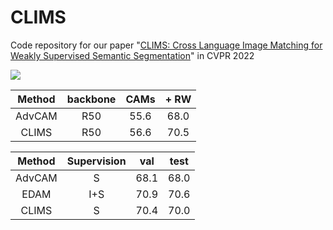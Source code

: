 # CLIMS
Code repository for our paper "[CLIMS: Cross Language Image Matching for Weakly Supervised Semantic Segmentation](https://arxiv.org/abs/2110.)" in CVPR 2022

![](images/clims.png)


| Method                | backbone | CAMs | + RW |
|:---------------------:|:---:|:----:|:----:|
| AdvCAM                | R50 | 55.6 | 68.0 |
| CLIMS                 | R50 | 56.6 | 70.5 |

| Method                | Supervision| val | test |
|:---------------------:|:---:|:----:|:----:|
| AdvCAM                | S   | 68.1 | 68.0 |
| EDAM                  | I+S | 70.9 | 70.6 |
| CLIMS                 | S   | 70.4 | 70.0 |
